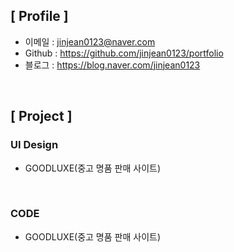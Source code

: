 ## [ Profile ]

- 이메일 : jinjean0123@naver.com
- Github : https://github.com/jinjean0123/portfolio
- 블로그 : https://blog.naver.com/jinjean0123

<br>

## [ Project ]
### UI Design
- GOODLUXE(중고 명품 판매 사이트)

<br>

### CODE
- GOODLUXE(중고 명품 판매 사이트)
